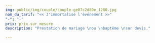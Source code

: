 ```yaml
---
img: public/img/couple/couple-ge07c2d80e_1280.jpg
nom_du_tarif: "<< J'immortalise l'événement >>"
"-": "-"
prix: prix sur mesure
description: "Prestation de mariage \nou \nbaptême \nsur devis."

---
```

